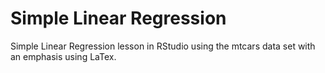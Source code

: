 # Simple Linear Regression
 Simple Linear Regression lesson in RStudio using the mtcars data set with an emphasis using LaTex.
